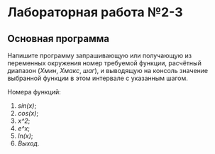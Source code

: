 # Лабораторная работа №2-3

## Основная программа

Напишите программу запрашивающую или получающую из переменных окружения номер требуемой функции, расчётный диапазон 
(*Xмин*, *Xмакс*, *шаг*), и выводящую на консоль значение выбранной функции в этом интервале с указанным шагом.

Номера функций:

1. *sin(x)*;
2. *cos(x)*;
3. *x^2*;
4. *e^x*;
5. *ln(x)*;
6. *Выход*.
